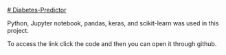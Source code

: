 [# Diabetes-Predictor]()

Python, Jupyter notebook, pandas, keras, and scikit-learn was used in this project.

To access the link click the code and then you can open it through github.  
